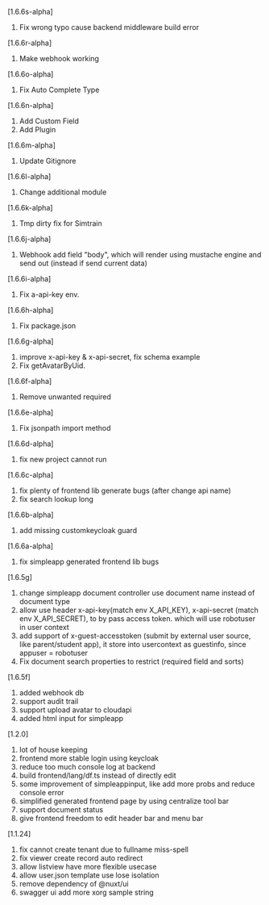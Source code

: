 [1.6.6s-alpha]
1. Fix wrong typo cause backend middleware build error

[1.6.6r-alpha]
1. Make webhook working

[1.6.6o-alpha]
1. Fix Auto Complete Type

[1.6.6n-alpha]
1. Add Custom Field
2. Add Plugin

[1.6.6m-alpha]
1. Update Gitignore

[1.6.6l-alpha]
1. Change additional module

[1.6.6k-alpha]
1. Tmp dirty fix for Simtrain

[1.6.6j-alpha]
1. Webhook add field "body", which will render using mustache engine and send out (instead if send current data)


[1.6.6i-alpha]
1. Fix a-api-key env.

[1.6.6h-alpha]
1. Fix package.json

[1.6.6g-alpha]
1. improve x-api-key & x-api-secret, fix schema example
2. Fix getAvatarByUid.

[1.6.6f-alpha]
1. Remove unwanted required

[1.6.6e-alpha]
1. Fix jsonpath import method

[1.6.6d-alpha]
1. fix new project cannot run


[1.6.6c-alpha]
1. fix plenty of frontend lib generate bugs (after change api name)
2. fix search lookup long


[1.6.6b-alpha]
1. add missing customkeycloak guard


[1.6.6a-alpha]
1. fix simpleapp generated frontend lib bugs

[1.6.5g]
1. change simpleapp document controller use document name instead of document type
2. allow use header x-api-key(match env X_API_KEY), x-api-secret (match env X_API_SECRET), to by pass access token. which will use robotuser in user context
3. add support of x-guest-accesstoken (submit by external user source, like parent/student app), it store into usercontext as guestinfo, since appuser = robotuser
4. Fix document search properties to restrict (required field and sorts)


[1.6.5f]
1. added webhook db
2. support audit trail
3. support upload avatar to cloudapi
4. added html input for simpleapp

[1.2.0]
1. lot of house keeping
2. frontend more stable login using keycloak
3. reduce too much console log at backend
4. build frontend/lang/df.ts instead of directly edit
5. some improvement of simpleappinput, like add more probs and reduce console error
6. simplified generated frontend page by using centralize tool bar
7. support document status
8. give frontend freedom to edit header bar and menu bar


[1.1.24]
1. fix cannot create tenant due to fullname miss-spell
2. fix viewer create record auto redirect
3. allow listview have more flexible usecase
4. allow user.json template use lose isolation
5. remove dependency of @nuxt/ui
6. swagger ui add more xorg sample string